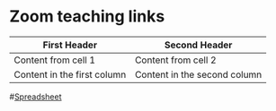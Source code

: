 # Zoom teaching links

First Header | Second Header
------------ | -------------
Content from cell 1 | Content from cell 2
Content in the first column | Content in the second column

#[Spreadsheet](https://docs.google.com/spreadsheets/d/1C3anXysAB-uvIaFaYQ_m7QUVY-COHyE_9DhEFXks9PQ/edit#gid=0)
